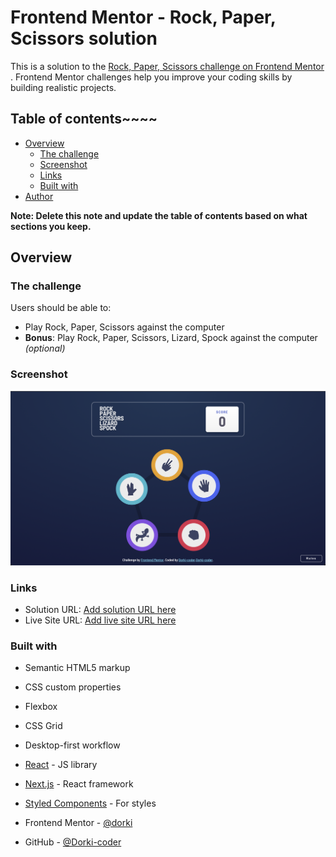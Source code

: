 # Frontend Mentor - Rock, Paper, Scissors solution

This is a solution to
the [Rock, Paper, Scissors challenge on Frontend Mentor](https://www.frontendmentor.io/challenges/rock-paper-scissors-game-pTgwgvgH)
. Frontend Mentor challenges help you improve your coding skills by building realistic projects.

## Table of contents~~~~

- [Overview](#overview)
    - [The challenge](#the-challenge)
    - [Screenshot](#screenshot)
    - [Links](#links)
    - [Built with](#built-with)
- [Author](#author)

**Note: Delete this note and update the table of contents based on what sections you keep.**

## Overview

### The challenge

Users should be able to:

- Play Rock, Paper, Scissors against the computer
- **Bonus**: Play Rock, Paper, Scissors, Lizard, Spock against the computer _(optional)_

### Screenshot

![](./screenshot.png)

### Links

- Solution URL: [Add solution URL here](https://your-solution-url.com)
- Live Site URL: [Add live site URL here](https://your-live-site-url.com)

### Built with

- Semantic HTML5 markup
- CSS custom properties
- Flexbox
- CSS Grid
- Desktop-first workflow
- [React](https://reactjs.org/) - JS library
- [Next.js](https://nextjs.org/) - React framework
- [Styled Components](https://styled-components.com/) - For styles

- Frontend Mentor - [@dorki](https://www.frontendmentor.io/profile/Dorki-coder)
- GitHub - [@Dorki-coder](https://github.com/Dorki-coder~~~~)
